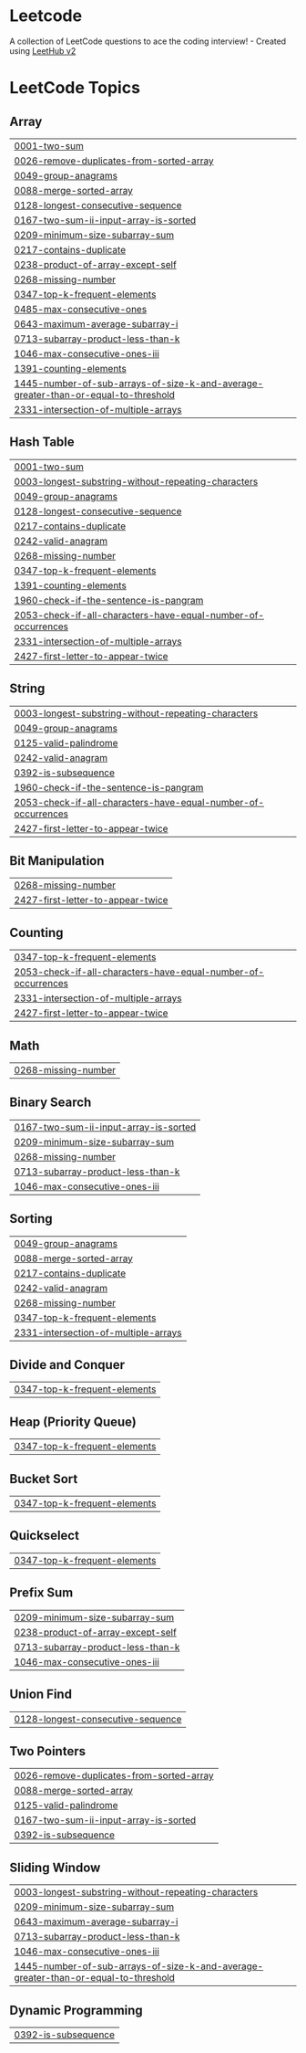# Leetcode
A collection of LeetCode questions to ace the coding interview! - Created using [LeetHub v2](https://github.com/arunbhardwaj/LeetHub-2.0)

<!---LeetCode Topics Start-->
# LeetCode Topics
## Array
|  |
| ------- |
| [0001-two-sum](https://github.com/noliw/Leetcode/tree/master/0001-two-sum) |
| [0026-remove-duplicates-from-sorted-array](https://github.com/noliw/Leetcode/tree/master/0026-remove-duplicates-from-sorted-array) |
| [0049-group-anagrams](https://github.com/noliw/Leetcode/tree/master/0049-group-anagrams) |
| [0088-merge-sorted-array](https://github.com/noliw/Leetcode/tree/master/0088-merge-sorted-array) |
| [0128-longest-consecutive-sequence](https://github.com/noliw/Leetcode/tree/master/0128-longest-consecutive-sequence) |
| [0167-two-sum-ii-input-array-is-sorted](https://github.com/noliw/Leetcode/tree/master/0167-two-sum-ii-input-array-is-sorted) |
| [0209-minimum-size-subarray-sum](https://github.com/noliw/Leetcode/tree/master/0209-minimum-size-subarray-sum) |
| [0217-contains-duplicate](https://github.com/noliw/Leetcode/tree/master/0217-contains-duplicate) |
| [0238-product-of-array-except-self](https://github.com/noliw/Leetcode/tree/master/0238-product-of-array-except-self) |
| [0268-missing-number](https://github.com/noliw/Leetcode/tree/master/0268-missing-number) |
| [0347-top-k-frequent-elements](https://github.com/noliw/Leetcode/tree/master/0347-top-k-frequent-elements) |
| [0485-max-consecutive-ones](https://github.com/noliw/Leetcode/tree/master/0485-max-consecutive-ones) |
| [0643-maximum-average-subarray-i](https://github.com/noliw/Leetcode/tree/master/0643-maximum-average-subarray-i) |
| [0713-subarray-product-less-than-k](https://github.com/noliw/Leetcode/tree/master/0713-subarray-product-less-than-k) |
| [1046-max-consecutive-ones-iii](https://github.com/noliw/Leetcode/tree/master/1046-max-consecutive-ones-iii) |
| [1391-counting-elements](https://github.com/noliw/Leetcode/tree/master/1391-counting-elements) |
| [1445-number-of-sub-arrays-of-size-k-and-average-greater-than-or-equal-to-threshold](https://github.com/noliw/Leetcode/tree/master/1445-number-of-sub-arrays-of-size-k-and-average-greater-than-or-equal-to-threshold) |
| [2331-intersection-of-multiple-arrays](https://github.com/noliw/Leetcode/tree/master/2331-intersection-of-multiple-arrays) |
## Hash Table
|  |
| ------- |
| [0001-two-sum](https://github.com/noliw/Leetcode/tree/master/0001-two-sum) |
| [0003-longest-substring-without-repeating-characters](https://github.com/noliw/Leetcode/tree/master/0003-longest-substring-without-repeating-characters) |
| [0049-group-anagrams](https://github.com/noliw/Leetcode/tree/master/0049-group-anagrams) |
| [0128-longest-consecutive-sequence](https://github.com/noliw/Leetcode/tree/master/0128-longest-consecutive-sequence) |
| [0217-contains-duplicate](https://github.com/noliw/Leetcode/tree/master/0217-contains-duplicate) |
| [0242-valid-anagram](https://github.com/noliw/Leetcode/tree/master/0242-valid-anagram) |
| [0268-missing-number](https://github.com/noliw/Leetcode/tree/master/0268-missing-number) |
| [0347-top-k-frequent-elements](https://github.com/noliw/Leetcode/tree/master/0347-top-k-frequent-elements) |
| [1391-counting-elements](https://github.com/noliw/Leetcode/tree/master/1391-counting-elements) |
| [1960-check-if-the-sentence-is-pangram](https://github.com/noliw/Leetcode/tree/master/1960-check-if-the-sentence-is-pangram) |
| [2053-check-if-all-characters-have-equal-number-of-occurrences](https://github.com/noliw/Leetcode/tree/master/2053-check-if-all-characters-have-equal-number-of-occurrences) |
| [2331-intersection-of-multiple-arrays](https://github.com/noliw/Leetcode/tree/master/2331-intersection-of-multiple-arrays) |
| [2427-first-letter-to-appear-twice](https://github.com/noliw/Leetcode/tree/master/2427-first-letter-to-appear-twice) |
## String
|  |
| ------- |
| [0003-longest-substring-without-repeating-characters](https://github.com/noliw/Leetcode/tree/master/0003-longest-substring-without-repeating-characters) |
| [0049-group-anagrams](https://github.com/noliw/Leetcode/tree/master/0049-group-anagrams) |
| [0125-valid-palindrome](https://github.com/noliw/Leetcode/tree/master/0125-valid-palindrome) |
| [0242-valid-anagram](https://github.com/noliw/Leetcode/tree/master/0242-valid-anagram) |
| [0392-is-subsequence](https://github.com/noliw/Leetcode/tree/master/0392-is-subsequence) |
| [1960-check-if-the-sentence-is-pangram](https://github.com/noliw/Leetcode/tree/master/1960-check-if-the-sentence-is-pangram) |
| [2053-check-if-all-characters-have-equal-number-of-occurrences](https://github.com/noliw/Leetcode/tree/master/2053-check-if-all-characters-have-equal-number-of-occurrences) |
| [2427-first-letter-to-appear-twice](https://github.com/noliw/Leetcode/tree/master/2427-first-letter-to-appear-twice) |
## Bit Manipulation
|  |
| ------- |
| [0268-missing-number](https://github.com/noliw/Leetcode/tree/master/0268-missing-number) |
| [2427-first-letter-to-appear-twice](https://github.com/noliw/Leetcode/tree/master/2427-first-letter-to-appear-twice) |
## Counting
|  |
| ------- |
| [0347-top-k-frequent-elements](https://github.com/noliw/Leetcode/tree/master/0347-top-k-frequent-elements) |
| [2053-check-if-all-characters-have-equal-number-of-occurrences](https://github.com/noliw/Leetcode/tree/master/2053-check-if-all-characters-have-equal-number-of-occurrences) |
| [2331-intersection-of-multiple-arrays](https://github.com/noliw/Leetcode/tree/master/2331-intersection-of-multiple-arrays) |
| [2427-first-letter-to-appear-twice](https://github.com/noliw/Leetcode/tree/master/2427-first-letter-to-appear-twice) |
## Math
|  |
| ------- |
| [0268-missing-number](https://github.com/noliw/Leetcode/tree/master/0268-missing-number) |
## Binary Search
|  |
| ------- |
| [0167-two-sum-ii-input-array-is-sorted](https://github.com/noliw/Leetcode/tree/master/0167-two-sum-ii-input-array-is-sorted) |
| [0209-minimum-size-subarray-sum](https://github.com/noliw/Leetcode/tree/master/0209-minimum-size-subarray-sum) |
| [0268-missing-number](https://github.com/noliw/Leetcode/tree/master/0268-missing-number) |
| [0713-subarray-product-less-than-k](https://github.com/noliw/Leetcode/tree/master/0713-subarray-product-less-than-k) |
| [1046-max-consecutive-ones-iii](https://github.com/noliw/Leetcode/tree/master/1046-max-consecutive-ones-iii) |
## Sorting
|  |
| ------- |
| [0049-group-anagrams](https://github.com/noliw/Leetcode/tree/master/0049-group-anagrams) |
| [0088-merge-sorted-array](https://github.com/noliw/Leetcode/tree/master/0088-merge-sorted-array) |
| [0217-contains-duplicate](https://github.com/noliw/Leetcode/tree/master/0217-contains-duplicate) |
| [0242-valid-anagram](https://github.com/noliw/Leetcode/tree/master/0242-valid-anagram) |
| [0268-missing-number](https://github.com/noliw/Leetcode/tree/master/0268-missing-number) |
| [0347-top-k-frequent-elements](https://github.com/noliw/Leetcode/tree/master/0347-top-k-frequent-elements) |
| [2331-intersection-of-multiple-arrays](https://github.com/noliw/Leetcode/tree/master/2331-intersection-of-multiple-arrays) |
## Divide and Conquer
|  |
| ------- |
| [0347-top-k-frequent-elements](https://github.com/noliw/Leetcode/tree/master/0347-top-k-frequent-elements) |
## Heap (Priority Queue)
|  |
| ------- |
| [0347-top-k-frequent-elements](https://github.com/noliw/Leetcode/tree/master/0347-top-k-frequent-elements) |
## Bucket Sort
|  |
| ------- |
| [0347-top-k-frequent-elements](https://github.com/noliw/Leetcode/tree/master/0347-top-k-frequent-elements) |
## Quickselect
|  |
| ------- |
| [0347-top-k-frequent-elements](https://github.com/noliw/Leetcode/tree/master/0347-top-k-frequent-elements) |
## Prefix Sum
|  |
| ------- |
| [0209-minimum-size-subarray-sum](https://github.com/noliw/Leetcode/tree/master/0209-minimum-size-subarray-sum) |
| [0238-product-of-array-except-self](https://github.com/noliw/Leetcode/tree/master/0238-product-of-array-except-self) |
| [0713-subarray-product-less-than-k](https://github.com/noliw/Leetcode/tree/master/0713-subarray-product-less-than-k) |
| [1046-max-consecutive-ones-iii](https://github.com/noliw/Leetcode/tree/master/1046-max-consecutive-ones-iii) |
## Union Find
|  |
| ------- |
| [0128-longest-consecutive-sequence](https://github.com/noliw/Leetcode/tree/master/0128-longest-consecutive-sequence) |
## Two Pointers
|  |
| ------- |
| [0026-remove-duplicates-from-sorted-array](https://github.com/noliw/Leetcode/tree/master/0026-remove-duplicates-from-sorted-array) |
| [0088-merge-sorted-array](https://github.com/noliw/Leetcode/tree/master/0088-merge-sorted-array) |
| [0125-valid-palindrome](https://github.com/noliw/Leetcode/tree/master/0125-valid-palindrome) |
| [0167-two-sum-ii-input-array-is-sorted](https://github.com/noliw/Leetcode/tree/master/0167-two-sum-ii-input-array-is-sorted) |
| [0392-is-subsequence](https://github.com/noliw/Leetcode/tree/master/0392-is-subsequence) |
## Sliding Window
|  |
| ------- |
| [0003-longest-substring-without-repeating-characters](https://github.com/noliw/Leetcode/tree/master/0003-longest-substring-without-repeating-characters) |
| [0209-minimum-size-subarray-sum](https://github.com/noliw/Leetcode/tree/master/0209-minimum-size-subarray-sum) |
| [0643-maximum-average-subarray-i](https://github.com/noliw/Leetcode/tree/master/0643-maximum-average-subarray-i) |
| [0713-subarray-product-less-than-k](https://github.com/noliw/Leetcode/tree/master/0713-subarray-product-less-than-k) |
| [1046-max-consecutive-ones-iii](https://github.com/noliw/Leetcode/tree/master/1046-max-consecutive-ones-iii) |
| [1445-number-of-sub-arrays-of-size-k-and-average-greater-than-or-equal-to-threshold](https://github.com/noliw/Leetcode/tree/master/1445-number-of-sub-arrays-of-size-k-and-average-greater-than-or-equal-to-threshold) |
## Dynamic Programming
|  |
| ------- |
| [0392-is-subsequence](https://github.com/noliw/Leetcode/tree/master/0392-is-subsequence) |
<!---LeetCode Topics End-->